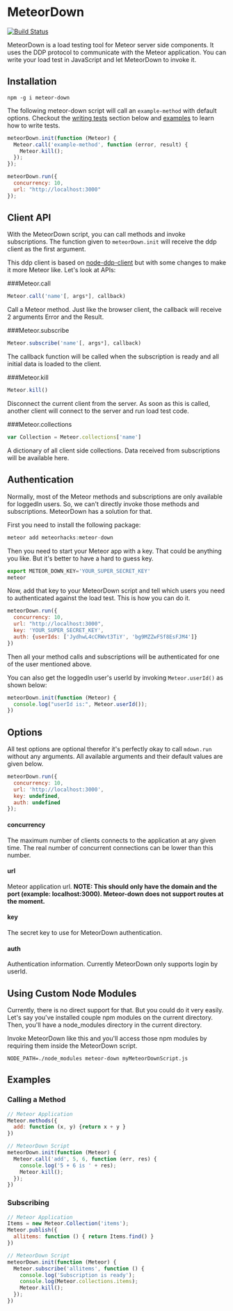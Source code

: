 MeteorDown
==========

[![Build Status](https://travis-ci.org/meteorhacks/meteor-down.svg?branch=master)](https://travis-ci.org/meteorhacks/meteor-down)

MeteorDown is a load testing tool for Meteor server side components. It uses the DDP protocol to communicate with the Meteor application. You can write your load test in JavaScript and let MeteorDown to invoke it.

Installation
------------

~~~shell
npm -g i meteor-down
~~~

The following meteor-down script will call an `example-method` with default options. Checkout the [writing tests](#writing-tests) section below and [examples](#examples) to learn how to write tests.

~~~js
meteorDown.init(function (Meteor) {
  Meteor.call('example-method', function (error, result) {
    Meteor.kill();
  });
});

meteorDown.run({
  concurrency: 10,
  url: "http://localhost:3000"
});
~~~

Client API
----------

With the MeteorDown script, you can call methods and invoke subscriptions. The function given to `meteorDown.init` will receive the ddp client as the first argument.

This ddp client is based on [node-ddp-client](https://github.com/oortcloud/node-ddp-client) but with some changes to make it more Meteor like. Let's look at APIs:

###Meteor.call

~~~js
Meteor.call('name'[, args*], callback)
~~~

Call a Meteor method. Just like the browser client, the callback will receive 2 arguments Error and the Result.

###Meteor.subscribe

~~~js
Meteor.subscribe('name'[, args*], callback)
~~~

The callback function will be called when the subscription is ready and all initial data is loaded to the client.

###Meteor.kill

~~~js
Meteor.kill()
~~~

Disconnect the current client from the server. As soon as this is called, another client will connect to the server and run load test code.

###Meteor.collections

~~~js
var Collection = Meteor.collections['name']
~~~

A dictionary of all client side collections. Data received from subscriptions will be available here.

Authentication
--------------

Normally, most of the Meteor methods and subscriptions are only available for  loggedIn users. So, we can't directly invoke those methods and subscriptions. MeteorDown has a solution for that.

First you need to install the following package:

~~~js
meteor add meteorhacks:meteor-down
~~~

Then you need to start your Meteor app with a key. That could be anything you like. But it's better to have a hard to guess key.

~~~js
export METEOR_DOWN_KEY='YOUR_SUPER_SECRET_KEY'
meteor
~~~

Now, add that key to your MeteorDown script and tell which users you need to authenticated against the load test. This is how you can do it.

~~~js
meteorDown.run({
  concurrency: 10,
  url: "http://localhost:3000",
  key: 'YOUR_SUPER_SECRET_KEY',
  auth: {userIds: ['JydhwL4cCRWvt3TiY', 'bg9MZZwFSf8EsFJM4']}
})
~~~

Then all your method calls and subscriptions will be authenticated for one of the user mentioned above.

You can also get the loggedIn user's userId by invoking `Meteor.userId()` as shown below:

~~~js
meteorDown.init(function (Meteor) {
  console.log("userId is:", Meteor.userId());
})
~~~

Options
-------

All test options are optional therefor it's perfectly okay to call `mdown.run` without any arguments. All available arguments and their default values are given below.

~~~js
meteorDown.run({
  concurrency: 10,
  url: 'http://localhost:3000',
  key: undefined,
  auth: undefined
});
~~~

#### concurrency

The maximum number of clients connects to the application at any given time. The real number of concurrent connections can be lower than this number.

#### url

Meteor application url.
**NOTE: This should only have the domain and the port (example: localhost:3000). Meteor-down does not support routes at the moment.**

#### key

The secret key to use for MeteorDown authentication.

#### auth

Authentication information. Currently MeteorDown only supports login by userId.

Using Custom Node Modules
--------
Currently, there is no direct support for that. But you could do it very easily. Let's say you've installed couple npm modules on the current directory. Then, you'll have a node_modules directory in the current directory.

Invoke MeteorDown like this and you'll access those npm modules by requiring them inside the MeteorDown script.

~~~shell
NODE_PATH=./node_modules meteor-down myMeteorDownScript.js
~~~

Examples
--------

### Calling a Method

~~~js
// Meteor Application
Meteor.methods({
  add: function (x, y) {return x + y }
})
~~~

~~~js
// MeteorDown Script
meteorDown.init(function (Meteor) {
  Meteor.call('add', 5, 6, function (err, res) {
    console.log('5 + 6 is ' + res);
    Meteor.kill();
  });
})
~~~

### Subscribing

~~~js
// Meteor Application
Items = new Meteor.Collection('items');
Meteor.publish({
  allitems: function () { return Items.find() }
})
~~~

~~~js
// MeteorDown Script
meteorDown.init(function (Meteor) {
  Meteor.subscribe('allitems', function () {
    console.log('Subscription is ready');
    console.log(Meteor.collections.items);
    Meteor.kill();
  });
})
~~~
